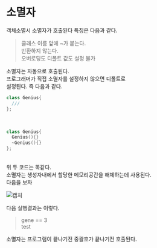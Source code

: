 # 소멸자

객체소멸시 소멸자가 호출된다 특징은 다음과 같다. </br>
> 클래스 이름 앞에 ~가 붙는다. </br>
반환하지 않는다. </br>
오버로딩도 디폴트 값도 설정 불가 </br>

소멸자는 자동으로 호출된다. </br>
프로그래머가 직접 소멸자를 설정하지 않으면 디폴트로 </br>
설정된다. 즉 다음과 같다. </br>
```c++
class Genius{
  ///
};
```
</br>

```c++
class Genius{
  Genius(){}
  ~Genius(){}
};
```
</br>
위 두 코드는 똑같다. </br>
소멸자는 생성자내에서 할당한 메모리공간을 해체하는데 사용된다. </br>
다음을 보자 </br> 

![캡처](https://user-images.githubusercontent.com/43857226/68919030-d73f1f00-07b3-11ea-87d9-7b7ddf46f3ff.PNG) </br>

다음 실행결과는 이렇다. </br>
> gene == 3</br>
test</br>

소멸자는 프로그램이 끝나기전 중괄호가 끝나기전 호출된다.</br>


